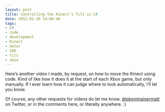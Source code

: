 ```yaml
---
layout: post
title: Controlling the Kinect’s Tilt in C#
date: 2012-01-26 14:04:46
tags:
- C#
- code
- development
- Kinect
- motor
- SDK
- tilt
- xbox
---
```

<p>Here’s another video I made, by request, on how to move the Kinect using code. Kind of like how it does it at the start of each Xbox game, but only manually. If I ever learn how it can judge where to look automatically, I’ll let you know.</p>
<p>Of course, any other requests for videos do let me know. <a href="http://www.twitter.com/pkmntrainermatt">@pkmntrainermatt</a> on Twitter, or in the comments here, or literally anywhere. :)</p>
<div id="scid:5737277B-5D6D-4f48-ABFC-DD9C333F4C5D:2425da7a-0339-4c3c-a9f9-fd0d72c6e403" class="wlWriterEditableSmartContent" style="width: 448px; display: block; float: none; margin-left: auto; margin-right: auto; padding: 0px;">
<div><object width="448" height="252" classid="clsid:d27cdb6e-ae6d-11cf-96b8-444553540000" codebase="http://download.macromedia.com/pub/shockwave/cabs/flash/swflash.cab#version=6,0,40,0"><param name="src" value="http://www.youtube.com/v/SmwbNbiEluY?hl=en&amp;hd=1" /><embed width="448" height="252" type="application/x-shockwave-flash" src="http://www.youtube.com/v/SmwbNbiEluY?hl=en&amp;hd=1" /></object></div>
</div>
